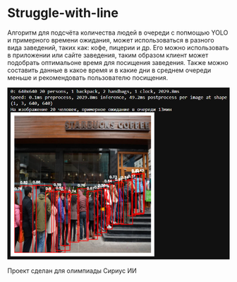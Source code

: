 # Struggle-with-line

Алгоритм для подсчёта количества людей в очереди с попмощью YOLO и примерного времени ожидания, может использоваться в разного вида заведений, таких как: кофе, пицерии и др.
Его можно использовать в приложении или сайте заведения, таким образом клиент может подобрать оптимальоне время для посищения заведения.
Также можно составить данные в какое время и в какие дни в среднем очереди меньше и рекомендовать пользователю посищения.

![Пример работы проекта](https://github.com/Sasha2810/Struggle-with-line/raw/main/test.png)

Проект сделан для олимпиады Сириус ИИ
